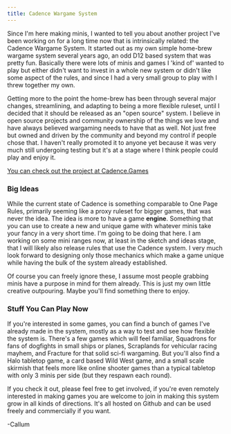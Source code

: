 ```yaml
---
title: Cadence Wargame System
---
```


Since I'm here making minis, I wanted to tell you about another project I've been working on for a long time now that is intrinsically related: the Cadence Wargame System. It started out as my own simple home-brew wargame system several years ago, an odd D12 based system that was pretty fun. Basically there were lots of minis and games I 'kind of' wanted to play but either didn't want to invest in a whole new system or didn't like some aspect of the rules, and since I had a very small group to play with I threw together my own.

<!--more-->

Getting more to the point the home-brew has been through several major changes, streamlining, and adapting to being a more flexible ruleset, until I decided that it should be released as an "open source" system. I believe in open source projects and community ownership of the things we love and have always believed wargaming needs to have that as well. Not just free but owned and driven by the community and beyond my control if people chose that. I haven't really promoted it to anyone yet because it was very much still undergoing testing but it's at a stage where I think people could play and enjoy it.

[You can check out the project at Cadence.Games](https://cadence.games)

### Big Ideas

While the current state of Cadence is something comparable to One Page Rules, primarily seeming like a proxy ruleset for bigger games, that was never the idea. The idea is more to have a game **engine**. Something that you can use to create a new and unique game with whatever minis take your fancy in a very short time. I'm going to be doing that here. I am working on some mini ranges now, at least in the sketch and ideas stage, that I will likely also release rules that use the Cadence system. I very much look forward to designing only those mechanics which make a game unique while having the bulk of the system already established.

Of course you can freely ignore these, I assume most people grabbing minis have a purpose in mind for them already. This is just my own little creative outpouring. Maybe you'll find something there to enjoy.

### Stuff You Can Play Now

If you're interested in some games, you can find a bunch of games I've already made in the system, mostly as a way to test and see how flexible the system is. There's a few games which will feel familiar, Squadrons for fans of dogfights in small ships or planes, Scraplands for vehicular racing mayhem, and Fracture for that solid sci-fi wargaming. But you'll also find a Halo tabletop game, a card based Wild West game, and a small scale skirmish that feels more like online shooter games than a typical tabletop with only 3 minis per side (but they respawn each round).

If you check it out, please feel free to get involved, if you're even remotely interested in making games you are welcome to join in making this system grow in all kinds of directions. It's all hosted on Github and can be used freely and commercially if you want.

-Callum